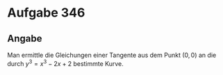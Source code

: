 # Aufgabe 346
## Angabe

Man ermittle die Gleichungen einer Tangente aus dem Punkt $(0,0)$ an die durch $y^3=x^3-2x+2$ bestimmte Kurve.